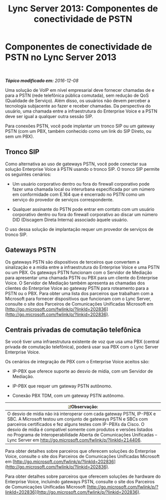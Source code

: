 ﻿---
title: 'Lync Server 2013: Componentes de conectividade de PSTN'
TOCTitle: Componentes de conectividade de PSTN
ms:assetid: 6b2a3f7d-760f-4f09-8432-312c98a7e6b7
ms:mtpsurl: https://technet.microsoft.com/pt-br/library/Gg398504(v=OCS.15)
ms:contentKeyID: 49307025
ms.date: 12/10/2016
mtps_version: v=OCS.15
ms.translationtype: HT
---

# Componentes de conectividade de PSTN no Lync Server 2013

 

_**Tópico modificado em:** 2016-12-08_

Uma solução de VoIP em nível empresarial deve fornecer chamadas de e para a PSTN (rede telefônica pública comutada), sem redução de QoS (Qualidade de Serviço). Além disso, os usuários não devem perceber a tecnologia subjacente ao fazer e receber chamadas. Da perspectiva do usuário, uma chamada entre a infraestrutura do Enterprise Voice e a PSTN deve ser igual a qualquer outra sessão SIP.

Para conexões PSTN, você pode implantar um tronco SIP ou um gateway PSTN (com um PBX, também conhecido como um link do SIP Direto, ou sem um PBX).

## Tronco SIP

Como alternativa ao uso de gateways PSTN, você pode conectar sua solução Enterprise Voice à PSTN usando o tronco SIP. O tronco SIP permite os seguintes cenários:

  - Um usuário corporativo dentro ou fora do firewall corporativo pode fazer uma chamada local ou interurbana especificada por um número em conformidade com E.164 que é encerrado no PSTN como um serviço do provedor de serviços correspondente.

  - Qualquer assinante do PSTN pode entrar em contato com um usuário corporativo dentro ou fora do firewall corporativo ao discar um número DID (Discagem Direta Interna) associado àquele usuário.

O uso dessa solução de implantação requer um provedor de serviços de tronco SIP.

## Gateways PSTN

Os gateways PSTN são dispositivos de terceiros que convertem a sinalização e a mídia entre a infraestrutura do Enterprise Voice e uma PSTN ou um PBX. Os gateways PSTN funcionam com o Servidor de Mediação para apresentar uma chamada PSTN ou PBX para um cliente do Enterprise Voice. O Servidor de Mediação também apresenta as chamadas dos clientes do Enterprise Voice ao gateway PSTN para roteamento para a PSTN ou o PBX. Para obter uma lista dos parceiros que trabalham com a Microsoft para fornecer dispositivos que funcionam com o Lync Server, consulte o site dos Parceiros de Comunicações Unificadas Microsoft em [http://go.microsoft.com/fwlink/p/?linkId=202836](http://go.microsoft.com/fwlink/p/?linkid=202836).

## Centrais privadas de comutação telefônica

Se você tiver uma infraestrutura existente de voz que usa uma PBX (central privada de comutação telefônica), poderá usar sua PBX com o Lync Server Enterprise Voice.

Os cenários de integração de PBX com o Enterprise Voice aceitos são:

  - IP-PBX que oferece suporte ao desvio de mídia, com um Servidor de Mediação.

  - IP-PBX que requer um gateway PSTN autônomo.

  - Conexão PBX TDM, com um gateway PSTN autônomo.

<table>
<thead>
<tr class="header">
<th><img src="images/Gg425756.note(OCS.15).gif" title="note" alt="note" />Observação:</th>
</tr>
</thead>
<tbody>
<tr class="odd">
<td>O desvio de mídia não irá interoperar com cada gateway PSTN, IP-PBX e SBC. A Microsoft testou um conjunto de gateways PSTN e SBCs com parceiros certificados e fez alguns testes com IP-PBXs da Cisco. O desvio de mídia é compatível somente com produtos e versões listados no Programa de Interoperabilidade Aberta de Comunicações Unificadas – Lync Server em <a href="http://go.microsoft.com/fwlink/p/?linkid=214406">http://go.microsoft.com/fwlink/p/?linkId=214406</a>.</td>
</tr>
</tbody>
</table>


Para obter detalhes sobre parceiros que oferecem soluções do Enterprise Voice, consulte o site dos Parceiros de Comunicações Unificadas Microsoft em [http://go.microsoft.com/fwlink/p/?linkId=202836](http://go.microsoft.com/fwlink/p/?linkid=202836).

Para obter detalhes sobre parceiros que oferecem soluções de hardware do Enterprise Voice, incluindo gateways PSTN, consulte o site dos Parceiros de Comunicações Unificadas Microsoft [http://go.microsoft.com/fwlink/p/?linkId=202836](http://go.microsoft.com/fwlink/p/?linkid=202836).

